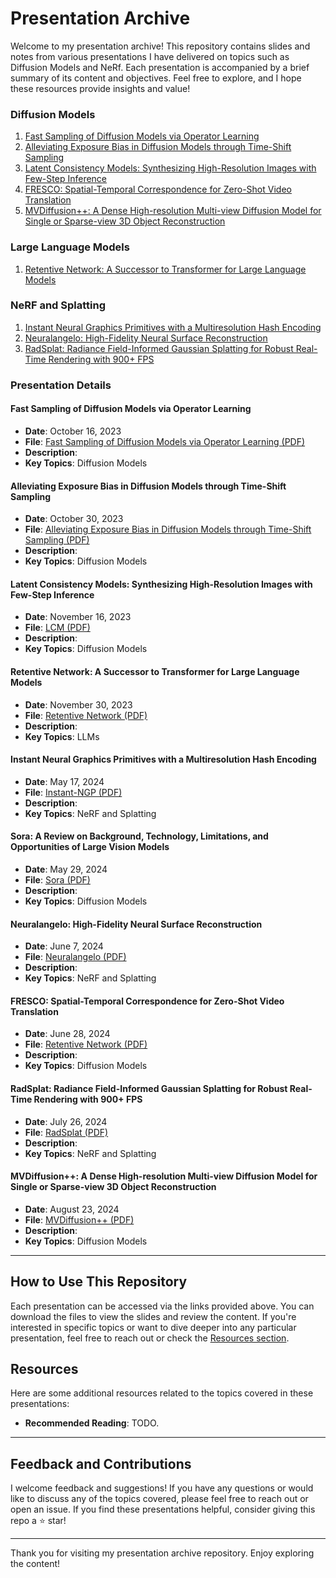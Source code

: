 # Presentation Archive

Welcome to my presentation archive! This repository contains slides and notes from various presentations I have delivered on topics such as Diffusion Models and NeRf. Each presentation is accompanied by a brief summary of its content and objectives. Feel free to explore, and I hope these resources provide insights and value!

### Diffusion Models
1. [Fast Sampling of Diffusion Models via Operator Learning](#fast-sampling-of-diffusion-models-via-operator-learning)
2. [Alleviating Exposure Bias in Diffusion Models through Time-Shift Sampling](#alleviating-exposure-bias-in-diffusion-models-through-time-shift-sampling)
3. [Latent Consistency Models: Synthesizing High-Resolution Images with Few-Step Inference](#-)
4. [FRESCO: Spatial-Temporal Correspondence for Zero-Shot Video Translation](#-)
5. [MVDiffusion++: A Dense High-resolution Multi-view Diffusion Model for Single or Sparse-view 3D Object Reconstruction](#-)

### Large Language Models
1. [Retentive Network: A Successor to Transformer for Large Language Models](#retentive-network-a-successor-to-transformer-for-large-language-models)

### NeRF and Splatting
1. [Instant Neural Graphics Primitives with a Multiresolution Hash Encoding](#instant-neural-graphics-primitives-with-a-multiresolution-hash-encoding)
2. [Neuralangelo: High-Fidelity Neural Surface Reconstruction](#-)
3. [RadSplat: Radiance Field-Informed Gaussian Splatting for Robust Real-Time Rendering with 900+ FPS](-)

### Presentation Details

#### Fast Sampling of Diffusion Models via Operator Learning

- **Date**: October 16, 2023
- **File**: [Fast Sampling of Diffusion Models via Operator Learning (PDF)](https://github.com/alimohammadiamirhossein/presentation-archive/blob/main/presentations/Diffusion/Fast%20Sampling%20of%20Diffusion%20Models%20via%20Operator%20Learning.pdf)
- **Description**: 
- **Key Topics**: Diffusion Models

#### Alleviating Exposure Bias in Diffusion Models through Time-Shift Sampling

- **Date**: October 30, 2023
- **File**: [Alleviating Exposure Bias in Diffusion Models through Time-Shift Sampling (PDF)](https://github.com/alimohammadiamirhossein/presentation-archive/blob/main/presentations/Diffusion/Alleviating%20Exposure%20Bias%20in%20Diffusion%20Models%20through%20Time-Shift%20Sampling.pdf)
- **Description**: 
- **Key Topics**: Diffusion Models

#### Latent Consistency Models: Synthesizing High-Resolution Images with Few-Step Inference

- **Date**: November 16, 2023
- **File**: [LCM (PDF)](-)
- **Description**: 
- **Key Topics**: Diffusion Models

#### Retentive Network: A Successor to Transformer for Large Language Models

- **Date**: November 30, 2023
- **File**: [Retentive Network (PDF)](https://github.com/alimohammadiamirhossein/presentation-archive/blob/main/presentations/Diffusion/Retentive%20Network.pdf)
- **Description**: 
- **Key Topics**: LLMs

#### Instant Neural Graphics Primitives with a Multiresolution Hash Encoding

- **Date**: May 17, 2024
- **File**: [Instant-NGP (PDF)](https://github.com/alimohammadiamirhossein/presentation-archive/blob/main/presentations/NeRF+Splatting/Instant%20Neural%20Graphics%20Primitives%20with%20a%20Multiresolution%20Hash%20Encoding.pdf)
- **Description**: 
- **Key Topics**: NeRF and Splatting

#### Sora: A Review on Background, Technology, Limitations, and Opportunities of Large Vision Models

- **Date**: May 29, 2024
- **File**: [Sora (PDF)](-)
- **Description**: 
- **Key Topics**: Diffusion Models

#### Neuralangelo: High-Fidelity Neural Surface Reconstruction

- **Date**: June 7, 2024
- **File**: [Neuralangelo (PDF)](-)
- **Description**: 
- **Key Topics**: NeRF and Splatting

#### FRESCO: Spatial-Temporal Correspondence for Zero-Shot Video Translation

- **Date**: June 28, 2024
- **File**: [Retentive Network (PDF)](-)
- **Description**: 
- **Key Topics**: Diffusion Models

#### RadSplat: Radiance Field-Informed Gaussian Splatting for Robust Real-Time Rendering with 900+ FPS

- **Date**: July 26, 2024
- **File**: [RadSplat (PDF)](-)
- **Description**: 
- **Key Topics**: NeRF and Splatting

#### MVDiffusion++: A Dense High-resolution Multi-view Diffusion Model for Single or Sparse-view 3D Object Reconstruction

- **Date**: August 23, 2024
- **File**: [MVDiffusion++ (PDF)](-)
- **Description**: 
- **Key Topics**: Diffusion Models

---

## How to Use This Repository

Each presentation can be accessed via the links provided above. You can download the files to view the slides and review the content. If you're interested in specific topics or want to dive deeper into any particular presentation, feel free to reach out or check the [Resources section](#resources).

## Resources

Here are some additional resources related to the topics covered in these presentations:

- **Recommended Reading**: TODO.


---

## Feedback and Contributions

I welcome feedback and suggestions! If you have any questions or would like to discuss any of the topics covered, please feel free to reach out or open an issue. If you find these presentations helpful, consider giving this repo a ⭐️ star!

---

Thank you for visiting my presentation archive repository. Enjoy exploring the content!
